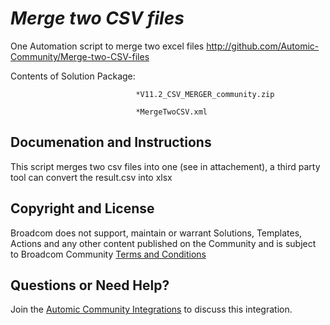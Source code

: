 *Merge two CSV files*
=============


One Automation script to merge two excel files
http://github.com/Automic-Community/Merge-two-CSV-files

<!-- List of attached files -->
Contents of Solution Package:

						
								*V11.2_CSV_MERGER_community.zip
								
								*MergeTwoCSV.xml
								
						


Documenation and Instructions
---

<p>This script merges two csv files into one (see in attachement), a third party tool can convert the result.csv into xlsx</p>

Copyright and License
---

Broadcom does not support, maintain or warrant Solutions, Templates, Actions and any other content published on the Community and is subject to Broadcom Community [Terms and Conditions](https://community.broadcom.com/termsandconditions)


Questions or Need Help? 
---
Join the [Automic Community Integrations](https://community.broadcom.com/communities/community-home?CommunityKey=83e49dd4-b93e-464a-a343-2bb1e51c13ec) to discuss this integration.
